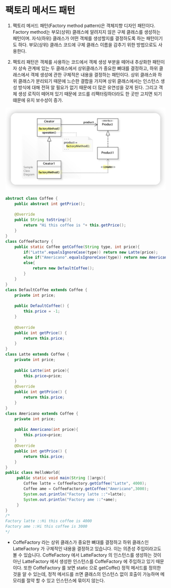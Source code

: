 # 팩토리 메서드 패턴
1. 팩토리 메서드 패턴(Factory method pattern)은 객체지향 디자인 패턴이다. Factory method는 부모(상위) 클래스에 알려지지 않은 구체 클래스를 생성하는 패턴이며. 자식(하위) 클래스가 어떤 객체를 생성할지를 결정하도록 하는 패턴이기도 하다. 부모(상위) 클래스 코드에 구체 클래스 이름을 감추기 위한 방법으로도 사용한다.

2. 팩토리 패턴은 객체를 사용하는 코드에서 객체 생성 부분을 떼어내 추상화한 패턴이자 상속 관계에 있는 두 클래스에서 상위클래스가 중요한 뼈대를 결정하고, 하위 클래스에서 
객체 생성에 관한 구체적은 내용을 결정하는 패턴이다. 상위 클래스와 하위 클래스가 분리되기 때문에 느슨한 결합을 가지며 상위 클래스에서는 인스턴스 생성 방식에 대해 전혀 알 필요가 없기 때문에
더 많은 유연성을 갖게 된다. 그리고 객체 생성 로직이 떼어져 있기 때문에 코드를 리팩터링하더라도 한 곳만 고치면 되기 떄문에 유지 보수성이 증가.

![factorymethodpattern](./img/factory_method_pattern.png)

```java
abstract class Coffee { 
    public abstract int getPrice(); 
    
    @Override
    public String toString(){
        return "Hi this coffee is "+ this.getPrice();
    }
}
class CoffeeFactory { 
    public static Coffee getCoffee(String type, int price){
        if("Latte".equalsIgnoreCase(type)) return new Latte(price);
        else if("Americano".equalsIgnoreCase(type)) return new Americano(price);
        else{
            return new DefaultCoffee();
        } 
    }
}
class DefaultCoffee extends Coffee {
    private int price;

    public DefaultCoffee() {
        this.price = -1;
    }

    @Override
    public int getPrice() {
        return this.price;
    }
}
class Latte extends Coffee { 
    private int price; 
    
    public Latte(int price){
        this.price=price; 
    }
    @Override
    public int getPrice() {
        return this.price;
    } 
}
class Americano extends Coffee { 
    private int price; 
    
    public Americano(int price){
        this.price=price; 
    }
    @Override
    public int getPrice() {
        return this.price;
    } 
} 
public class HelloWorld{ 
     public static void main(String []args){ 
        Coffee latte = CoffeeFactory.getCoffee("Latte", 4000);
        Coffee ame = CoffeeFactory.getCoffee("Americano",3000); 
        System.out.println("Factory latte ::"+latte);
        System.out.println("Factory ame ::"+ame); 
     }
} 
/*
Factory latte ::Hi this coffee is 4000
Factory ame ::Hi this coffee is 3000
*/
```
- CoffeFactory 라는 상위 클래스가 중요한 뼈대를 결정하고 하위 클래스인 LatteFactory 가 구체적인 내용을 결정하고 있습니다. 이는 의존성 주입이라고도 볼 수 있습니다.
CoffeFactory 에서 LatteFactory 의 인스턴스를 생성하는 것이 아닌 LatteFactory 에서 생성한 인스턴스를 CoffeFactory 에 주입하고 있기 때문이다.
또한 CoffeFactory 를 보면 static 으로 getCoffe() 정적 메서드를 정의한 것을 알 수 있는데, 정적 메서드를 쓰면 클래스의 인스턴스 없이 호출이 가능하며
메모리를 절약 할 수 있고 인스턴스에 묶이지 않는다. 

